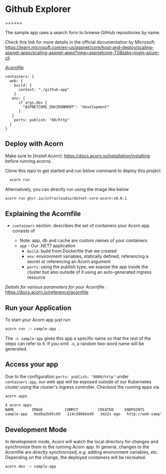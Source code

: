 # Github Explorer
======

The sample app uses a search form to browse GitHub repositories by name.

Check this link for more details in the official documentation by Microsoft: https://learn.microsoft.com/en-us/aspnet/core/host-and-deploy/scaling-aspnet-apps/scaling-aspnet-apps?view=aspnetcore-7.0&tabs=login-azure-cli


[_Acornfile_](.Acornfile)
```
containers: {
  web: {
    build: {
      context: "./github-app"
    }
   env: {
      if args.dev { 
        "ASPNETCORE_ENVIRONMENT": "development"
      }
   }
    ports: publish: "80/http"
  }
}
```

## Deploy with Acorn

Make sure to [_Install Acorn_]: <https://docs.acorn.io/installation/installing> before running acorns. 

Clone this repo to get started and run below command to deploy this project

```bash
  acorn run
```

Alternatively, you can directly run using the image like below

```bash
acorn run ghcr.io/infracloudio/dotnet-core-acorn:v0.0.1

```

## Explaining the Acornfile


* `containers` section: describes the set of containers your Acorn app consists of

  * Note: app, db and cache are custom names of your containers
  * `app` - Our .NET7 application
    * `build`: build from Dockerfile that we created
    * `env`: environment variables, statically defined, referencing a secret or referencing an Acorn argument
    * `ports`: using the publish type, we expose the app inside the cluster but also outside of it using an auto-generated ingress resource

_Details for various parameters for your Acornfile_ : https://docs.acorn.io/reference/acornfile

## Run your Application

To start your Acorn app just run:

```bash
acorn run -n sample-app . 
```
The `-n sample-app` gives this app a specific name so that the rest of the steps can refer to it. If you omit `-n`, a random two-word name will be generated.

## Access your app

Due to the configuration `ports: publish: "8000/http"` under `containers.app`, our web app will be exposed outside of our Kubernetes cluster using the cluster's ingress controller. Checkout the running apps via

```bash
acorn apps
```

```bash
$ acorn apps
NAME        IMAGE          COMMIT         CREATED     ENDPOINTS                                          MESSAGE
sample-app   0ed9a2b95c69   114c50666ed9   3m22s ago   http://web-sample-app-98d916c5.local.oss-acorn.io   OK

```

## Development Mode

In development mode, Acorn will watch the local directory for changes and synchronize them to the running Acorn app. In general, changes to the Acornfile are directly synchronized, e.g. adding environment variables, etc. Depending on the change, the deployed containers will be recreated.

```bash
acorn dev -n sample-app
```






